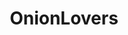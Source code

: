 ---
title: OnionLovers
crosslinks:
- onionhate
- livven
- AutoMauderator
- OnionPeace
- Musicthemetime
- modnews
- ICanDrawThat
- pokemon
- The_Donald
- crosspost
- AskReddit
- videos
- PartyParrot
- pitchforkemporium
- Art
---